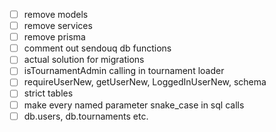 - [ ] remove models
- [ ] remove services
- [ ] remove prisma
- [ ] comment out sendouq db functions
- [ ] actual solution for migrations
- [ ] isTournamentAdmin calling in tournament loader
- [ ] requireUserNew, getUserNew, LoggedInUserNew, schema
- [ ] strict tables
- [ ] make every named parameter snake_case in sql calls
- [ ] db.users, db.tournaments etc.
